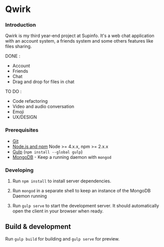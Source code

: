 # Qwirk

### Introduction

Qwirk is my third year-end project at Supinfo.
It's a web chat application with an account system, a friends system and some others features like files sharing.

DONE :
- Account
- Friends
- Chat
- Drag and drop for files in chat

TO DO :
- Code refactoring
- Video and audio conversation
- Emoji
- UX/DESIGN

### Prerequisites

- [Git](https://git-scm.com/)
- [Node.js and npm](nodejs.org) Node >= 4.x.x, npm >= 2.x.x
- [Gulp](http://gulpjs.com/) (`npm install --global gulp`)
- [MongoDB](https://www.mongodb.org/) - Keep a running daemon with `mongod`

### Developing

1. Run `npm install` to install server dependencies.

2. Run `mongod` in a separate shell to keep an instance of the MongoDB Daemon running

3. Run `gulp serve` to start the development server. It should automatically open the client in your browser when ready.

## Build & development

Run `gulp build` for building and `gulp serve` for preview.

